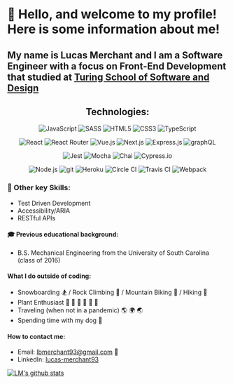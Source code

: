 # 🤗 Hello, and welcome to my profile! Here is some information about me!

## My name is Lucas Merchant and I am a Software Engineer with a focus on Front-End Development that studied at [Turing School of Software and Design](https://frontend.turing.io/)

<h2 align="center">Technologies:</h2>

<p align="center">
 <img alt="JavaScript" src="https://img.shields.io/badge/JavaScript-F7DF1E?style=for-the-badge&logo=javascript&logoColor=black">
 <img alt="SASS" src="https://img.shields.io/badge/Sass-CC6699?style=for-the-badge&logo=sass&logoColor=white">
 <img alt="HTML5" src="https://img.shields.io/badge/HTML5-E34F26?style=for-the-badge&logo=html5&logoColor=white">
 <img alt="CSS3" src="https://img.shields.io/badge/CSS3-1572B6?style=for-the-badge&logo=css3&logoColor=white">
 <img alt="TypeScript" src="https://img.shields.io/badge/TypeScript-20232A?style=for-the-badge&logo=typescript&logoColor=white">
</p>

<p align="center">
 <img alt="React" src="https://img.shields.io/badge/React-20232A?style=for-the-badge&logo=react&logoColor=61DAFB">
 <img alt="React Router" src="https://img.shields.io/badge/React_Router-CA4245?style=for-the-badge&logo=react-router&logoColor=white">
 <img alt="Vue.js" src="https://img.shields.io/badge/Vue.js-F7DF1E?style=for-the-badge&logo=vue.js&logoColor=black">
 <img alt="Next.js" src="https://img.shields.io/badge/Next.js-3EAAAF?style=for-the-badge&logo=next.js&logoColor=white">
 <img alt="Express.js" src="https://img.shields.io/badge/Express.js-404D59?style=for-the-badge">
 <img alt="graphQL" src="https://img.shields.io/badge/graphql-20232A?style=for-the-badge&logo=graphql&logoColor=61DAFB">
</p>

<p align="center">
 <img alt="Jest" src="https://img.shields.io/badge/jest%20-%23231123.svg?&style=for-the-badge&logo=jest&logoColor=%23E34F26">
 <img alt="Mocha" src="https://img.shields.io/badge/-mocha-%238D6748?&style=for-the-badge&logo=mocha&logoColor=white">
 <img alt="Chai" src="https://img.shields.io/badge/chai-A11404?style=for-the-badge&logo=chai&logoColor=white">
 <img alt="Cypress.io" src="https://img.shields.io/badge/-Cypress.io-black?style=for-the-badge&logo=cypress.io&logoColor=white">
</p>

<p align="center">
 <img alt="Node.js" src="https://img.shields.io/badge/Node.js-43853D?style=for-the-badge&logo=node.js&logoColor=white">
 <img alt="git" src="https://img.shields.io/badge/git%20-%23F05033.svg?&style=for-the-badge&logo=git&logoColor=white">
 <img alt="Heroku" src="https://img.shields.io/badge/Heroku-430098?style=for-the-badge&logo=heroku&logoColor=white">
 <img alt="Circle CI" src="https://img.shields.io/badge/CircleCI-CC6699?style=for-the-badge&logo=circleci&logoColor=white">
 <img alt="Travis CI" src="https://img.shields.io/badge/Travis CI-3EAAAF?style=for-the-badge&logo=travis-ci&logoColor=white">
 <img alt="Webpack" src="https://img.shields.io/badge/webpack%20-%238DD6F9.svg?&style=for-the-badge&logo=webpack&logoColor=black">
</p>

### 🔑 Other key Skills:
 * Test Driven Development 
 * Accessibility/ARIA
 * RESTful APIs

#### 🎓 Previous educational background:
 * B.S. Mechanical Engineering from the University of South Carolina (class of 2016) 

#### What I do outside of coding:
 * Snowboarding 🏂 / Rock Climbing 🧗 / Mountain Biking 🚵 / Hiking 🥾
 * Plant Enthusiast 🌱 🍄 🌲 🌻 🌵 🌹
 * Traveling (when not in a pandemic) 🌎 🌍 🌏
 * Spending time with my dog 🐺

#### How to contact me:
 * Email: lbmerchant93@gmail.com 📧
 * LinkedIn: [lucas-merchant93](https://www.linkedin.com/in/lucas-merchant93/) 

[![LM's github stats](https://github-readme-stats.vercel.app/api?username=lbmerchant93&theme=blue-green)](https://github.com/lbmerchant93/github-readme-stats)
 
